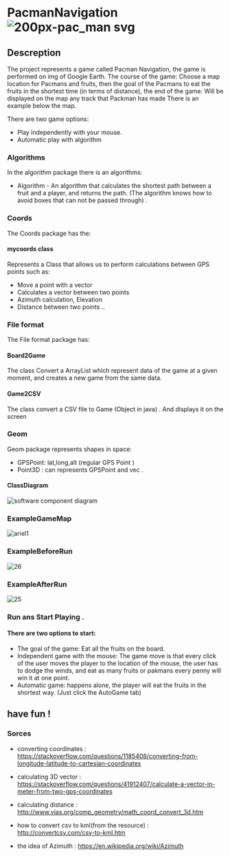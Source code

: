 # PacmanNavigation![200px-pac_man svg](https://user-images.githubusercontent.com/44754325/49365224-e9cd5f00-f6ee-11e8-8a7b-4521bce0280f.png)

## Descreption

The project represents a game called Pacman Navigation, the game is performed on img of Google Earth. The course of the game: Choose a map location for Pacmans and fruits, then the goal of the Pacmans to eat the fruits in the shortest time (in terms of distance), the end of the game:
Will be displayed on the map any track that Packman has made
There is an example below the map.

There are two game options:
- Play independently with your mouse.
- Automatic play with algorithm

### Algorithms 
In the algorithm package there is an algorithms:
- Algorithm - An algorithm that calculates the shortest path between a fruit and a player, and returns the path.
(The algorithm knows how to avoid boxes that can not be passed through) .

### Coords 
The Coords package has the:
 #### mycoords class
  Represents a Class that allows us to perform calculations between GPS points such as:
  - Move a point with a vector
  - Calculates a vector between two points
  - Azimuth calculation, Elevation
  - Distance between two points
  ..
 
### File format 
The File format package has:
#### Board2Game
The class Convert a ArrayList<String> which represent data of the game at a given moment, and creates a new game from the same data.
#### Game2CSV
The class convert a CSV file to Game (Object in java) . 
And displays it on the screen



### Geom 
Geom package represents shapes in space:
- GPSPoint: lat,long,alt (regular GPS Point ) 
- Point3D : can represents GPSPoint and vec .


 #### ClassDiagram
![software component diagram](https://user-images.githubusercontent.com/44754325/50836257-71973080-1361-11e9-843d-9ed415a7d98b.png)

 
 
### ExampleGameMap

![ariel1](https://user-images.githubusercontent.com/44754325/49361557-0b294d80-f6e5-11e8-90f0-a871b2571359.png)

### ExampleBeforeRun 
![26](https://user-images.githubusercontent.com/44754325/50837946-8e356780-1365-11e9-8f3b-90e6a6febe38.png)

### ExampleAfterRun
![25](https://user-images.githubusercontent.com/44754325/50837951-92618500-1365-11e9-8c44-be400a965112.png)

### Run ans Start Playing .

#### There are two options to start:
- The goal of the game: Eat all the fruits on the board.
- Independent game with the mouse: The game move is that every click of the user moves the player to the location of the mouse, the user has to dodge the winds, and eat as many fruits or pakmans every penny will win it at one point.
- Automatic game: happens alone, the player will eat the fruits in the shortest way. (Just click the AutoGame tab)

## have fun !

### Sorces

 - converting coordinates : https://stackoverflow.com/questions/1185408/converting-from-longitude-latitude-to-cartesian-coordinates  

- calculating 3D vector : https://stackoverflow.com/questions/41912407/calculate-a-vector-in-meter-from-two-gps-coordinates 

 - calculating distance : http://www.vias.org/comp_geometry/math_coord_convert_3d.htm

- how to convert csv to kml(from the resource) : http://convertcsv.com/csv-to-kml.htm 

- the idea of Azimuth : https://en.wikipedia.org/wiki/Azimuth 

